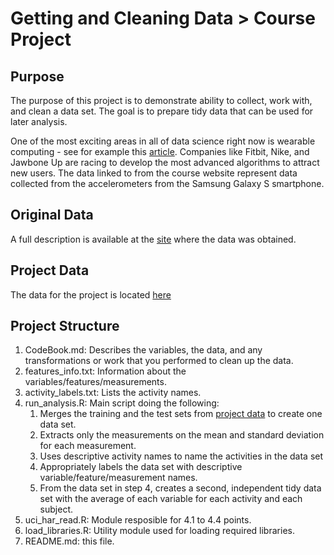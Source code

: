 # Getting and Cleaning Data > Course Project

## Purpose

The purpose of this project is to demonstrate ability to collect, work with, and clean a data set. The goal is to prepare tidy data that can be used for later analysis.

One of the most exciting areas in all of data science right now is wearable computing - see for example this [article](http://www.insideactivitytracking.com/data-science-activity-tracking-and-the-battle-for-the-worlds-top-sports-brand/). Companies like Fitbit, Nike, and Jawbone Up are racing to develop the most advanced algorithms to attract new users. The data linked to from the course website represent data collected from the accelerometers from the Samsung Galaxy S smartphone.

## Original Data

A full description is available at the [site](http://archive.ics.uci.edu/ml/datasets/Human+Activity+Recognition+Using+Smartphones) where the data was obtained.

## Project Data

The data for the project is located [here](https://d396qusza40orc.cloudfront.net/getdata%2Fprojectfiles%2FUCI%20HAR%20Dataset.zip)

## Project Structure

1. CodeBook.md: Describes the variables, the data, and any transformations or work that you performed to clean up the data.
2. features_info.txt: Information about the variables/features/measurements.
3. activity_labels.txt: Lists the activity names.
4. run_analysis.R: Main script doing the following:
    1. Merges the training and the test sets from [project data](https://d396qusza40orc.cloudfront.net/getdata%2Fprojectfiles%2FUCI%20HAR%20Dataset.zip) to create one data set.
    2. Extracts only the measurements on the mean and standard deviation for each measurement.
    3. Uses descriptive activity names to name the activities in the data set
    4. Appropriately labels the data set with descriptive variable/feature/measurement names. 
    5. From the data set in step 4, creates a second, independent tidy data set with the average of each variable for each activity and each subject.
5. uci_har_read.R: Module resposible for 4.1 to 4.4 points.
6. load_libraries.R: Utility module used for loading required libraries.
7. README.md: this file.
